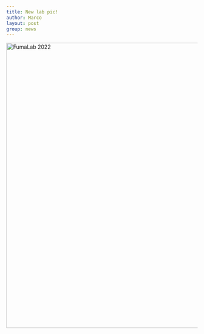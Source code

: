 ```yaml
---
title: New lab pic!
author: Marco
layout: post
group: news
---
```

<img src="/static/img/labpics/202202.jpeg" alt="FumaLab 2022" width="750">

